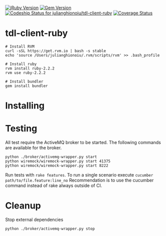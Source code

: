 [![jRuby Version](http://img.shields.io/badge/Ruby-2.2.2-blue.svg)](http://jruby.org/2015/07/09/jruby-9-0-0-0-rc2.html)
[![Gem Version](http://img.shields.io/gem/v/tdl-client-ruby.svg)](https://rubygems.org/search?query=tdl-client-ruby)
[![Codeship Status for julianghionoiu/tdl-client-ruby](https://img.shields.io/codeship/1072db10-0fc1-0133-f3de-1e6fe7bb1028.svg)](https://codeship.com/projects/91966)
[![Coverage Status](https://coveralls.io/repos/julianghionoiu/tdl-client-ruby/badge.svg?branch=master&service=github)](https://coveralls.io/github/julianghionoiu/tdl-client-ruby?branch=master)

# tdl-client-ruby

```
# Install RVM
curl -sSL https://get.rvm.io | bash -s stable
echo 'source /Users/julianghionoiu/.rvm/scripts/rvm' >> .bash_profile

# Install ruby
rvm install ruby-2.2.2
rvm use ruby-2.2.2

# Install bundler
gem install bundler
```

# Installing

# Testing

All test require the ActiveMQ broker to be started.
The following commands are available for the broker.

```
python ./broker/activemq-wrapper.py start
python wiremock/wiremock-wrapper.py start 41375
python wiremock/wiremock-wrapper.py start 8222
```

Run tests with `rake features`.
To run a single scenario execute `cucumber path/to/file.feature:line_no`
Recommendation is to use the cucumber command instead of rake always outside of CI.

# Cleanup

Stop external dependencies
```
python ./broker/activemq-wrapper.py stop
```

